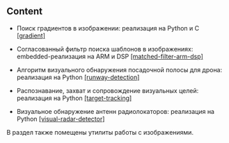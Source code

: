 ## Content

* Поиск градиентов в изображении: реализация на Python и C [[gradient]](gradient)

* Согласованный фильтр поиска шаблонов в изображениях: embedded-реализация на ARM и DSP [[matched-filter-arm-dsp]](matched-filter-arm-dsp)

* Алгоритм визуального обнаружения посадочной полосы для дрона: реализация на Python [[runway-detection]](runway-detection)

* Распознавание, захват и сопровождение визуальных целей: реализация на Python [[target-tracking]](target-tracking)

* Визуальное обнаружение антенн радиолокаторов: реализация на Python [[visual-radar-detector]](visual-radar-detector)

В раздел также помещены утилиты работы с изображениями.
